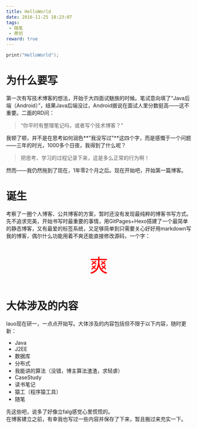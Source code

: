 ```yaml
---
title: HelloWorld  
date: 2016-11-25 18:23:07    
tags: 
 - 随笔
 - 原创
reward: true  
---
```


```c
print("HelloWorld");
```

<!--more-->

# 为什么要写
第一次有写技术博客的想法，开始于大四面试魅族的时候。笔试意向填了“Java后端（Android）”，结果Java后端没过，Android据说在面试人里分数挺高——这不重要。二面的RD问：  

>“你平时有整理笔记吗，或者写个技术博客？”

我顿了顿，并不是在思考如何润色**"我没写过"**这四个字，而是感慨于一个问题——三年的时光，1000多个日夜，我得到了什么呢？   

>把思考、学习的过程记录下来，这是多么正常的行为啊！
 
然而——我仍然拖到了现在，1年零2个月之后。现在开始吧，开始第一篇博客。  
# 诞生
考察了一圈个人博客、公共博客的方案，暂时还没有发现最纯粹的博客书写方式。先不追求完美，开始书写时最重要的事情，用GitPages+Hexo搭建了一个最简单的静态博客，又有最爱的标签系统，又足够简单到只需要关心好好用markdown写我的博客，偶尔什么功能用着不爽还能直接修改源码，一个字：  
<br><div style="text-align:center;color:red;font-size:50px">爽</div><br>  
# 大体涉及的内容
lauo现在研一，一点点开始写。大体涉及的内容包括但不限于以下内容，随时更新：  

 * Java
 * J2EE
 * 数据库
 * 分布式
 * 我能讲的算法（没错，博主算法渣渣，求轻虐）
 * CaseStudy
 * 读书笔记
 * 猿工（程序猿工具）
 * 随笔

先这些吧，说多了好像立falg感觉心里慌慌的。  
在博客建立之前，有幸我也写过一些内容并保存了下来，暂且搬过来充实一下。  

